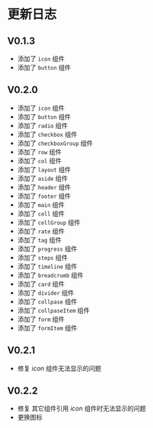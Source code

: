 # 更新日志

## V0.1.3

-   添加了 `icon` 组件
-   添加了 `button` 组件

## V0.2.0

-   添加了 `icon` 组件
-   添加了 `button` 组件
-   添加了 `radio` 组件
-   添加了 `checkbox` 组件
-   添加了 `checkboxGroup` 组件
-   添加了 `row` 组件
-   添加了 `col` 组件
-   添加了 `layout` 组件
-   添加了 `aside` 组件
-   添加了 `header` 组件
-   添加了 `footer` 组件
-   添加了 `main` 组件
-   添加了 `cell` 组件
-   添加了 `cellGroup` 组件
-   添加了 `rate` 组件
-   添加了 `tag` 组件
-   添加了 `progress` 组件
-   添加了 `steps` 组件
-   添加了 `timeline` 组件
-   添加了 `breadcrumb` 组件
-   添加了 `card` 组件
-   添加了 `divider` 组件
-   添加了 `collpase` 组件
-   添加了 `collpaseItem` 组件
-   添加了 `form` 组件
-   添加了 `formItem` 组件

## V0.2.1

-   修复 _icon_ 组件无法显示的问题

## V0.2.2

-   修复 其它组件引用 _icon_ 组件时无法显示的问题
-   更换图标
